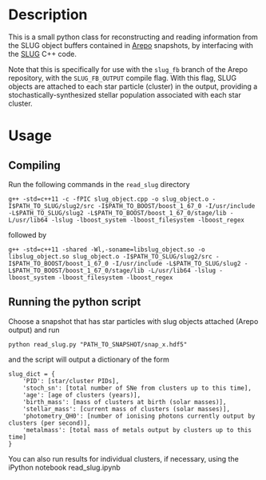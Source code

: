 # Description
This is a small python class for reconstructing and reading information from the SLUG object buffers contained in [Arepo](https://gitlab.mpcdf.mpg.de/vrs/arepo) snapshots, by interfacing with the [SLUG](https://slug2.readthedocs.io/en/latest/compiling.html) C++ code.

Note that this is specifically for use with the `slug_fb` branch of the Arepo repository, with the `SLUG_FB_OUTPUT` compile flag. With this flag, SLUG objects are attached to each star particle (cluster) in the output, providing a stochastically-synthesized stellar population associated with each star cluster.

# Usage
## Compiling
Run the following commands in the ```read_slug``` directory
```
g++ -std=c++11 -c -fPIC slug_object.cpp -o slug_object.o -I$PATH_TO_SLUG/slug2/src -I$PATH_TO_BOOST/boost_1_67_0 -I/usr/include -L$PATH_TO_SLUG/slug2 -L$PATH_TO_BOOST/boost_1_67_0/stage/lib -L/usr/lib64 -lslug -lboost_system -lboost_filesystem -lboost_regex
```

followed by
```
g++ -std=c++11 -shared -Wl,-soname=libslug_object.so -o libslug_object.so slug_object.o -I$PATH_TO_SLUG/slug2/src -I$PATH_TO_BOOST/boost_1_67_0 -I/usr/include -L$PATH_TO_SLUG/slug2 -L$PATH_TO_BOOST/boost_1_67_0/stage/lib -L/usr/lib64 -lslug -lboost_system -lboost_filesystem -lboost_regex
```

## Running the python script
Choose a snapshot that has star particles with slug objects attached (Arepo output) and run
```
python read_slug.py "PATH_TO_SNAPSHOT/snap_x.hdf5"
```
and the script will output a dictionary of the form
```
slug_dict = {
	'PID': [star/cluster PIDs],
	'stoch_sn': [total number of SNe from clusters up to this time],
	'age': [age of clusters (years)],
	'birth_mass': [mass of clusters at birth (solar masses)],
	'stellar_mass': [current mass of clusters (solar masses)],
	'photometry_QH0': [number of ionising photons currently output by clusters (per second)],
	'metalmass': [total mass of metals output by clusters up to this time]
}
```

You can also run results for individual clusters, if necessary, using the iPython notebook read_slug.ipynb
